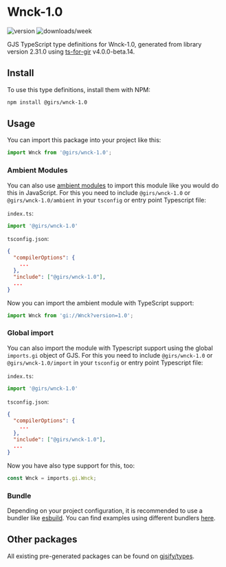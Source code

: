 
# Wnck-1.0

![version](https://img.shields.io/npm/v/@girs/wnck-1.0)
![downloads/week](https://img.shields.io/npm/dw/@girs/wnck-1.0)


GJS TypeScript type definitions for Wnck-1.0, generated from library version 2.31.0 using [ts-for-gir](https://github.com/gjsify/ts-for-gir) v4.0.0-beta.14.


## Install

To use this type definitions, install them with NPM:
```bash
npm install @girs/wnck-1.0
```

## Usage

You can import this package into your project like this:
```ts
import Wnck from '@girs/wnck-1.0';
```

### Ambient Modules

You can also use [ambient modules](https://github.com/gjsify/ts-for-gir/tree/main/packages/cli#ambient-modules) to import this module like you would do this in JavaScript.
For this you need to include `@girs/wnck-1.0` or `@girs/wnck-1.0/ambient` in your `tsconfig` or entry point Typescript file:

`index.ts`:
```ts
import '@girs/wnck-1.0'
```

`tsconfig.json`:
```json
{
  "compilerOptions": {
    ...
  },
  "include": ["@girs/wnck-1.0"],
  ...
}
```

Now you can import the ambient module with TypeScript support: 

```ts
import Wnck from 'gi://Wnck?version=1.0';
```

### Global import

You can also import the module with Typescript support using the global `imports.gi` object of GJS.
For this you need to include `@girs/wnck-1.0` or `@girs/wnck-1.0/import` in your `tsconfig` or entry point Typescript file:

`index.ts`:
```ts
import '@girs/wnck-1.0'
```

`tsconfig.json`:
```json
{
  "compilerOptions": {
    ...
  },
  "include": ["@girs/wnck-1.0"],
  ...
}
```

Now you have also type support for this, too:

```ts
const Wnck = imports.gi.Wnck;
```

### Bundle

Depending on your project configuration, it is recommended to use a bundler like [esbuild](https://esbuild.github.io/). You can find examples using different bundlers [here](https://github.com/gjsify/ts-for-gir/tree/main/examples).

## Other packages

All existing pre-generated packages can be found on [gjsify/types](https://github.com/gjsify/types).

